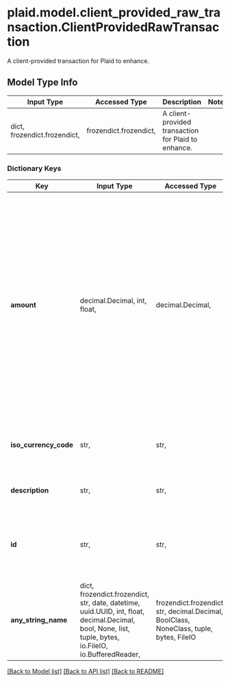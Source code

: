 # plaid.model.client_provided_raw_transaction.ClientProvidedRawTransaction

A client-provided transaction for Plaid to enhance.

## Model Type Info
Input Type | Accessed Type | Description | Notes
------------ | ------------- | ------------- | -------------
dict, frozendict.frozendict,  | frozendict.frozendict,  | A client-provided transaction for Plaid to enhance. | 

### Dictionary Keys
Key | Input Type | Accessed Type | Description | Notes
------------ | ------------- | ------------- | ------------- | -------------
**amount** | decimal.Decimal, int, float,  | decimal.Decimal,  | The value of the transaction with direction. (NOTE: this will affect enrichment results, so directions are important):.   Negative (-) for credits (e.g., incoming transfers, refunds)   Positive (+) for debits (e.g., purchases, fees, outgoing transfers) | value must be a 64 bit float
**iso_currency_code** | str,  | str,  | The ISO-4217 currency code of the transaction e.g. USD. | 
**description** | str,  | str,  | The raw description of the transaction. | 
**id** | str,  | str,  | A unique ID for the transaction used to help you tie data back to your systems. | 
**any_string_name** | dict, frozendict.frozendict, str, date, datetime, uuid.UUID, int, float, decimal.Decimal, bool, None, list, tuple, bytes, io.FileIO, io.BufferedReader,  | frozendict.frozendict, str, decimal.Decimal, BoolClass, NoneClass, tuple, bytes, FileIO | any string name can be used but the value must be the correct type | [optional]

[[Back to Model list]](../../README.md#documentation-for-models) [[Back to API list]](../../README.md#documentation-for-api-endpoints) [[Back to README]](../../README.md)

